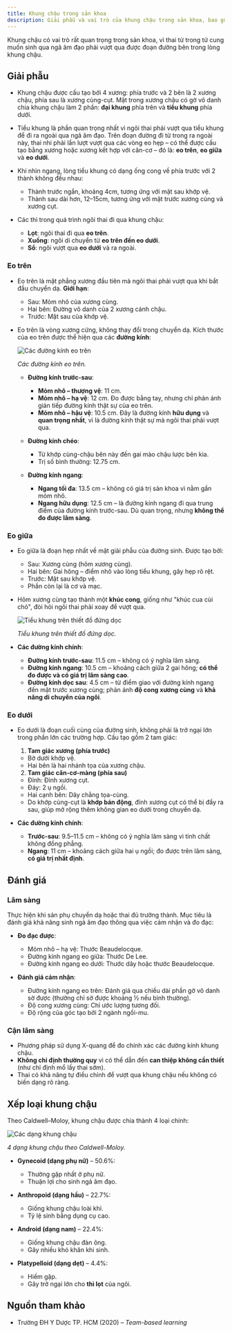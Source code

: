 ```yaml
---
title: Khung chậu trong sản khoa
description: Giải phẫu và vai trò của khung chậu trong sản khoa, bao gồm cấu tạo, các eo khung chậu, đánh giá lâm sàng và các dạng khung chậu ảnh hưởng đến chuyển dạ.
---
```


Khung chậu có vai trò rất quan trọng trong sản khoa, vì thai từ trong tử cung muốn sinh qua ngã âm đạo phải vượt qua được đoạn đường bên trong lòng khung chậu.

## Giải phẫu

- Khung chậu được cấu tạo bởi 4 xương: phía trước và 2 bên là 2 xương chậu, phía sau là xương cùng-cụt. Mặt trong xương chậu có gờ vô danh chia khung chậu làm 2 phần: **đại khung** phía trên và **tiểu khung** phía dưới.

- Tiểu khung là phần quan trọng nhất vì ngôi thai phải vượt qua tiểu khung để đi ra ngoài qua ngã âm đạo. Trên đoạn đường đi từ trong ra ngoài này, thai nhi phải lần lượt vượt qua các vòng eo hẹp – có thể được cấu tạo bằng xương hoặc xương kết hợp với cân-cơ – đó là: **eo trên**, **eo giữa** và **eo dưới**.

- Khi nhìn ngang, lòng tiểu khung có dạng ống cong về phía trước với 2 thành không đều nhau:

  - Thành trước ngắn, khoảng 4cm, tương ứng với mặt sau khớp vệ.
  - Thành sau dài hơn, 12–15cm, tương ứng với mặt trước xương cùng và xương cụt.

- Các thì trong quá trình ngôi thai đi qua khung chậu:

  - **Lọt**: ngôi thai đi qua **eo trên**.
  - **Xuống**: ngôi di chuyển từ **eo trên đến eo dưới**.
  - **Sổ**: ngôi vượt qua **eo dưới** và ra ngoài.

### Eo trên

- Eo trên là mặt phẳng xương đầu tiên mà ngôi thai phải vượt qua khi bắt đầu chuyển dạ. **Giới hạn**:

  - Sau: Mỏm nhô của xương cùng.
  - Hai bên: Đường vô danh của 2 xương cánh chậu.
  - Trước: Mặt sau của khớp vệ.

- Eo trên là vòng xương cứng, không thay đổi trong chuyển dạ. Kích thước của eo trên được thể hiện qua các **đường kính**:

  ![Các đường kính eo trên](./_images/khung-chau-trong-san-khoa/cac-duong-kinh-eo-tren.png)

  _Các đường kính eo trên._

  - **Đường kính trước-sau**:

    - **Mỏm nhô – thượng vệ**: 11 cm.
    - **Mỏm nhô – hạ vệ**: 12 cm. Đo được bằng tay, nhưng chỉ phản ánh gián tiếp đường kính thật sự của eo trên.
    - **Mỏm nhô – hậu vệ**: 10.5 cm. Đây là đường kính **hữu dụng** và **quan trọng nhất**, vì là đường kính thật sự mà ngôi thai phải vượt qua.

  - **Đường kính chéo**:

    - Từ khớp cùng-chậu bên này đến gai mào chậu lược bên kia.
    - Trị số bình thường: 12.75 cm.

  - **Đường kính ngang**:

    - **Ngang tối đa**: 13.5 cm – không có giá trị sản khoa vì nằm gần mỏm nhô.
    - **Ngang hữu dụng**: 12.5 cm – là đường kính ngang đi qua trung điểm của đường kính trước-sau. Dù quan trọng, nhưng **không thể đo được lâm sàng**.

### Eo giữa

- Eo giữa là đoạn hẹp nhất về mặt giải phẫu của đường sinh. Được tạo bởi:

  - Sau: Xương cùng (hõm xương cùng).
  - Hai bên: Gai hông – điểm nhô vào lòng tiểu khung, gây hẹp rõ rệt.
  - Trước: Mặt sau khớp vệ.
  - Phần còn lại là cơ và mạc.

- Hõm xương cùng tạo thành một **khúc cong**, giống như "khúc cua cùi chỏ", đòi hỏi ngôi thai phải xoay để vượt qua.

  ![Tiểu khung trên thiết đồ đứng dọc](./_images/khung-chau-trong-san-khoa/tieu-khung-tren-thiet-do-dung-doc.png)

  _Tiểu khung trên thiết đồ đứng dọc._

- **Các đường kính chính**:

  - **Đường kính trước-sau**: 11.5 cm – không có ý nghĩa lâm sàng.
  - **Đường kính ngang**: 10.5 cm – khoảng cách giữa 2 gai hông; **có thể đo được và có giá trị lâm sàng cao**.
  - **Đường kính dọc sau**: 4.5 cm – từ điểm giao với đường kính ngang đến mặt trước xương cùng; phản ánh **độ cong xương cùng** và **khả năng di chuyển của ngôi**.

### Eo dưới

- Eo dưới là đoạn cuối cùng của đường sinh, không phải là trở ngại lớn trong phần lớn các trường hợp. Cấu tạo gồm 2 tam giác:

  1. **Tam giác xương (phía trước)**

  - Bờ dưới khớp vệ.
  - Hai bên là hai nhánh tọa của xương chậu.

  2. **Tam giác cân-cơ-màng (phía sau)**

  - Đỉnh: Đỉnh xương cụt.
  - Đáy: 2 ụ ngồi.
  - Hai cạnh bên: Dây chằng tọa-cùng.
  - Do khớp cùng-cụt là **khớp bán động**, đỉnh xương cụt có thể bị đẩy ra sau, giúp mở rộng thêm không gian eo dưới trong chuyển dạ.

- **Các đường kính chính**:

  - **Trước-sau**: 9.5–11.5 cm – không có ý nghĩa lâm sàng vì tính chất không đồng phẳng.
  - **Ngang**: 11 cm – khoảng cách giữa hai ụ ngồi; đo được trên lâm sàng, **có giá trị nhất định**.

## Đánh giá

### Lâm sàng

Thực hiện khi sản phụ chuyển dạ hoặc thai đủ trưởng thành. Mục tiêu là đánh giá khả năng sinh ngả âm đạo thông qua việc cảm nhận và đo đạc:

- **Đo đạc được**:

  - Mỏm nhô – hạ vệ: Thước Beaudelocque.
  - Đường kính ngang eo giữa: Thước De Lee.
  - Đường kính ngang eo dưới: Thước dây hoặc thước Beaudelocque.

- **Đánh giá cảm nhận**:

  - Đường kính ngang eo trên: Đánh giá qua chiều dài phần gờ vô danh sờ được (thường chỉ sờ được khoảng ½ nếu bình thường).
  - Độ cong xương cùng: Chỉ ước lượng tương đối.
  - Độ rộng của góc tạo bởi 2 ngành ngồi-mu.

### Cận lâm sàng

- Phương pháp sử dụng X-quang để đo chính xác các đường kính khung chậu.
- **Không chỉ định thường quy** vì có thể dẫn đến **can thiệp không cần thiết** (như chỉ định mổ lấy thai sớm).
- Thai có khả năng tự điều chỉnh để vượt qua khung chậu nếu không có biến dạng rõ ràng.

## Xếp loại khung chậu

Theo Caldwell–Moloy, khung chậu được chia thành 4 loại chính:

![Các dạng khung chậu](./_images/khung-chau-trong-san-khoa/cac-dang-khung-chau-theo-caldwell-moloy.png)

_4 dạng khung chậu theo Caldwell-Moloy._

- **Gynecoid (dạng phụ nữ)** – 50.6%:

  - Thường gặp nhất ở phụ nữ.
  - Thuận lợi cho sinh ngả âm đạo.

- **Anthropoid (dạng hầu)** – 22.7%:

  - Giống khung chậu loài khỉ.
  - Tỷ lệ sinh bằng dụng cụ cao.

- **Android (dạng nam)** – 22.4%:

  - Giống khung chậu đàn ông.
  - Gây nhiều khó khăn khi sinh.

- **Platypelloid (dạng dẹt)** – 4.4%:
  - Hiếm gặp.
  - Gây trở ngại lớn cho **thì lọt** của ngôi.

## Nguồn tham khảo

- Trường ĐH Y Dược TP. HCM (2020) – _Team-based learning_
